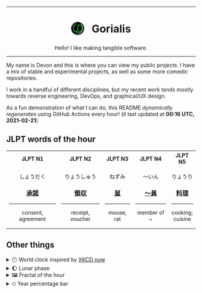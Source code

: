 ***

<h1 align="center">
<sub>
    <img src="readme/resources/avatar.png" height="36">
</sub>
&nbsp;
Gorialis
</h1>
<p align="center">
Hello! I like making tangible software.
</p>

***

My name is Devon and this is where you can view my public projects. I have a mix of stable and experimental projects, as well as some more comedic repositories.

I work in a handful of different disciplines, but my recent work tends mostly towards reverse engineering, DevOps, and graphical/UX design.

As a fun demonstration of what I can do, this README *dynamically regenerates* using GitHub Actions every hour! (it last updated at **00:16 UTC, 2021-02-21**)

<h2>JLPT words of the hour</h2>
<table>
    <tr>
        <th>JLPT N1</th>
        <th>JLPT N2</th>
        <th>JLPT N3</th>
        <th>JLPT N4</th>
        <th>JLPT N5</th>
    </tr>
    <tr>
        <td>
            <p align="center">しょうだく</p>
            <h3 align="center"><b><a href="https://jisho.org/search/%E6%89%BF%E8%AB%BE">承諾</a></b></h3>
            <hr>
            <p align="center">consent,<wbr> agreement</p>
        </td>
        <td>
            <p align="center">りょうしゅう</p>
            <h3 align="center"><b><a href="https://jisho.org/search/%E9%A0%98%E5%8F%8E">領収</a></b></h3>
            <hr>
            <p align="center">receipt,<wbr> voucher</p>
        </td>
        <td>
            <p align="center">ねずみ</p>
            <h3 align="center"><b><a href="https://jisho.org/search/%E9%BC%A0">鼠</a></b></h3>
            <hr>
            <p align="center">mouse,<wbr> rat</p>
        </td>
        <td>
            <p align="center">～いん</p>
            <h3 align="center"><b><a href="https://jisho.org/search/%EF%BD%9E%E5%93%A1">～員</a></b></h3>
            <hr>
            <p align="center">member of ~</p>
        </td>
        <td>
            <p align="center">りょうり</p>
            <h3 align="center"><b><a href="https://jisho.org/search/%E6%96%99%E7%90%86">料理</a></b></h3>
            <hr>
            <p align="center">cooking;<br> cuisine</p>
        </td>
    </tr>
</table>

<h2>Other things</h2>
<details>
<summary>🕛  World clock inspired by <a href="https://xkcd.com/now">XKCD now</a></summary>

> <img src="generated/now.png" width="512">

</details>
<details>
<summary>🌔 Lunar phase</summary>

The moon is approximately 33.44% through its phase (Waxing Gibbous).

</details>
<details>
<summary>&#x1f5bc; Fractal of the hour</summary>

> <img src="generated/fractal.png" width="512">

</details>
<details>
<summary>&#x23f2; Year percentage bar</summary>
<pre><code>2021 [██▁▁▁▁▁▁▁▁▁▁▁▁▁▁▁▁▁▁] 13.98%</code></pre>
</details>
